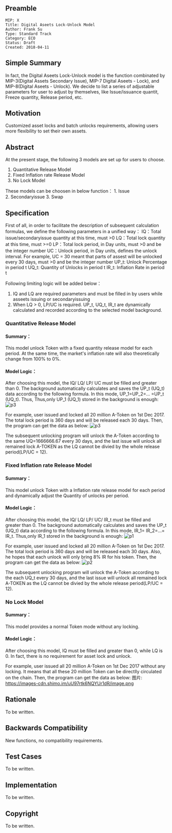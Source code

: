 ## Preamble

```
MIP: X
Title: Digital Aseets Lock-Unlock Model
Author: Frank Su
Type: Standard Track
Category: ECO
Status: Draft
Created: 2018-04-11
```

## Simple Summary
In fact, the Digital Aseets Lock-Unlock model is the function combinated by MIP-3(Digital Assets Secondary Issue), MIP-7 Digital Aseets - Lock), and MIP-8(Digital Aseets - Unlock). We decide to list a series of adjustable parameters for user to adjust by themselves, like Issue/issuance quantit, Freeze quantity, Release period, etc.
## Motivation
Customized asset locks and batch unlocks requirements, allowing users more flexibility to set their own assets.

## Abstract
At the present stage, the following 3 models are set up for users to choose.
1. Quantitative Release Model
1. Fixed Inflation rate Release Model
1. No Lock Model

These models can be choosen in below function：
1. Issue
2. Secondaryissue
3. Swap

## Specification
First of all, in order to facilitate the description of subsequent calculation formulas, we define the following parameters in a unified way：
IQ：Total issue/secondaryissue quantity at this time, must >0
LQ：Total lock quantity at this time, must >=0
LP：Total lock period, in Day units, must >0 and be the integer number
UC：Unlock period, in Day units, defines the unlock interval. For example, UC = 30 meant that parts of assest will be unlocked every 30 days, must >0 and be the integer number
UP_t: Unlock Percentage in period t
UQ_t: Quantity of Unlocks in period t
IR_t: Inflation Rate in period t

Following limiting logic will be added below：
1. IQ and LQ are required parameters and must be filled in by users while asseets issuing or secondaryissuing
2. When LQ > 0, LP/UC is required. UP_t, UQ_t, IR_t are dynamically calculated and recorded according to the selected model background.

### Quantitative Release Model

#### Summary：
This model unlock Token with a fixed quantity release model for each period. At the same time, the market's inflation rate will also theoretically change from 100% to 0%.

#### Model Logic：
After choosing this model, the IQ/ LQ/ LP/ UC must be filled and greater than 0. The background automatically calculates and saves the UP_t (UQ_t) data according to the following formula. In this mode, UP_1=UP_2=... =UP_t (UQ_t). Thus, Thus,only UP_1 (UQ_1) stored in the background is enough:
![p3](https://images-cdn.shimo.im/UTC37744UJoVHLCn/image.png)

For example, user issued and locked all 20 million A-Token on 1st Dec 2017. The total lock period is 360 days and will be released each 30 days. Then, the program can get the data as below:
![p3](https://images-cdn.shimo.im/UgM92otoER0pgWlo/image.png)

The subsequent unlocking program will unlock the A-Token according to the same UQ=1666666.67 every 30 days, and the last issue will unlock all remained lock A-TOKEN as the LQ cannot be divied by the whole release period(LP/UC = 12).

### Fixed Inflation rate Release Model

#### Summary：
This model unlock Token with a Inflation rate release model for each period and dynamically adjust the Quantity of unlocks per period.

#### Model Logic：
After choosing this model, the IQ/ LQ/ LP/ UC/ IR_t must be filled and greater than 0. The background automatically calculates and saves the UP_t (UQ_t) data according to the following formula. In this mode, IR_1= IR_2=…= IR_t. Thus,only IR_1 stored in the background is enough:
![p1](https://images-cdn.shimo.im/1mIR9hf3CgwAJfM9/image.png)

For example, user issued and locked all 20 million A-Token on 1st Dec 2017. The total lock period is 360 days and will be released each 30 days. Also, he hopes that each unlock will only bring 8% IR for his token. Then, the program can get the data as below:
![p2](https://images-cdn.shimo.im/5tueFZsDKkkgI56z/image.png)

The subsequent unlocking program will unlock the A-Token according to the each UQ_t every 30 days, and the last issue will unlock all remained lock A-TOKEN as the LQ cannot be divied by the whole release period(LP/UC = 12).

### No Lock Model

#### Summary：
This model provides a normal Token mode without any locking.

#### Model Logic：
After choosing this model, IQ must be filled and greater than 0, while LQ is 0. In fact, there is no requirement for asset lock and unlock.

For example, user issued all 20 million A-Token on 1st Dec 2017 without any locking. It means that all these 20 million Token can be directlly circulated on the chain. Then, the program can get the data as below:
图片: https://images-cdn.shimo.im/uU97rtk6NQYUr1dR/image.png

## Rationale
To be written.

## Backwards Compatibility
New functions, no compatibility requirements.

## Test Cases
To be written.

## Implementation
To be written.

## Copyright
To be written.


